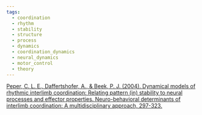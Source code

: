 ```yaml
---
tags:
  - coordination
  - rhythm
  - stability
  - structure
  - process
  - dynamics
  - coordination_dynamics
  - neural_dynamics
  - motor_control
  - theory
---
```


[Peper, C. L. E., Daffertshofer, A., & Beek, P. J. (2004). Dynamical models of rhythmic interlimb coordination: Relating pattern (in) stability to neural processes and effector properties. Neuro-behavioral determinants of interlimb coordination: A multidisciplinary approach, 297-323.](https://link.springer.com/chapter/10.1007/978-1-4419-9056-3_11)